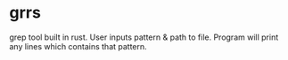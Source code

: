 # grrs
grep tool built in rust. User inputs pattern &amp; path to file. Program will print any lines which contains that pattern.
